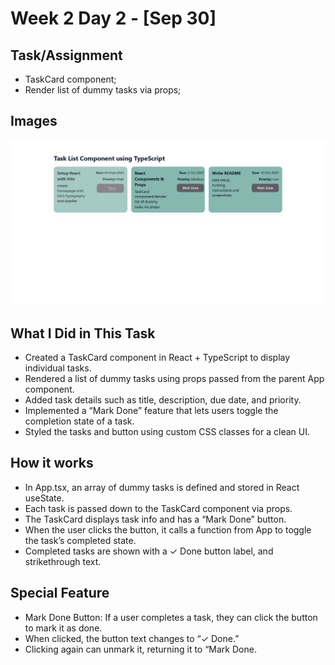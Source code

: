 # Week 2 Day 2 - [Sep 30]

## Task/Assignment

- TaskCard component;
- Render list of dummy tasks via props;

## Images

![Screenshot](./Image/img.PNG)

## What I Did in This Task

- Created a TaskCard component in React + TypeScript to display individual tasks.
- Rendered a list of dummy tasks using props passed from the parent App component.
- Added task details such as title, description, due date, and priority.
- Implemented a “Mark Done” feature that lets users toggle the completion state of a task.
- Styled the tasks and button using custom CSS classes for a clean UI.

## How it works

- In App.tsx, an array of dummy tasks is defined and stored in React useState.
- Each task is passed down to the TaskCard component via props.
- The TaskCard displays task info and has a “Mark Done” button.
- When the user clicks the button, it calls a function from App to toggle the task’s completed state.
- Completed tasks are shown with a ✓ Done button label, and strikethrough text.

## Special Feature

- Mark Done Button: If a user completes a task, they can click the button to mark it as done.
- When clicked, the button text changes to “✓ Done.”
- Clicking again can unmark it, returning it to “Mark Done.

